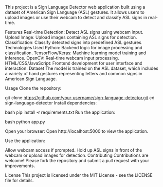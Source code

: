 This project is a Sign Language Detector web application built using a dataset of American Sign Language (ASL) gestures. It allows users to upload images or use their webcam to detect and classify ASL signs in real-time.

Features
Real-time Detection: Detect ASL signs using webcam input.
Upload Image: Upload images containing ASL signs for detection.
Classification: Classify detected signs into predefined ASL gestures.
Technologies Used
Python: Backend logic for image processing and classification.
TensorFlow/Keras: Machine learning model training and inference.
OpenCV: Real-time webcam input processing.
HTML/CSS/JavaScript: Frontend development for user interface and interaction.
Dataset
The model is trained on the ASL dataset, which includes a variety of hand gestures representing letters and common signs in American Sign Language.

Usage
Clone the repository:

git clone https://github.com/your-username/sign-language-detector.git
cd sign-language-detector
Install dependencies:

bash
pip install -r requirements.txt
Run the application:

bash
python app.py

Open your browser:
Open http://localhost:5000 to view the application.

Use the application:

Allow webcam access if prompted.
Hold up ASL signs in front of the webcam or upload images for detection.
Contributing
Contributions are welcome! Please fork the repository and submit a pull request with your improvements.

License
This project is licensed under the MIT License - see the LICENSE file for details.


